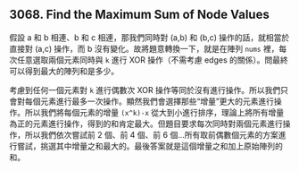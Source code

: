 ## 3068. Find the Maximum Sum of Node Values

假設 a 和 b 相連、b 和 c 相連，那我們同時對 (a,b) 和 (b,c) 操作的話，就相當於直接對 (a,c) 操作，而 b 沒有變化。故將題意轉換一下，就是在陣列 `nums` 裡，每次任意選取兩個元素同時與 `k` 進行 XOR 操作（不需考慮 edges 的關係）。問最終可以得到最大的陣列和是多少。

考慮到任何一個元素對 `k` 進行偶數次 XOR 操作等同於沒有進行操作。所以我們只會對每個元素進行最多一次操作。顯然我們會選擇那些“增量”更大的元素進行操作。所以我們將每個元素的增量 `(x^k)-x` 從大到小進行排序，理論上將所有增量為正的元素進行操作，得到的和肯定最大。但題目要求每次同時對兩個元素進行操作，所以我們依次嘗試前 2 個、前 4 個、前 6 個...所有取前偶數個元素的方案進行嘗試，挑選其中增量之和最大的。最後答案就是這個增量之和加上原始陣列的和。
